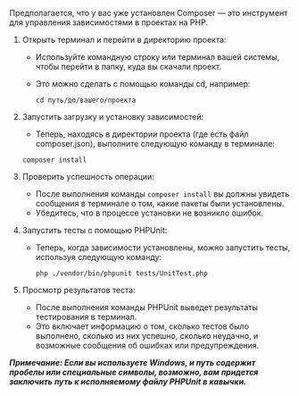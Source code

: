 Предполагается, что у вас уже установлен Composer — это инструмент для управления зависимостями в проектах на PHP.

1. Открыть терминал и перейти в директорию проекта:
   - Используйте командную строку или терминал вашей системы, чтобы перейти в папку, куда вы скачали проект. 
   - Это можно сделать с помощью команды cd, например:

         cd путь/до/вашего/проекта



2. Запустить загрузку и установку зависимостей:
      - Теперь, находясь в директории проекта (где есть файл composer.json), выполните следующую команду в терминале:
        

       composer install


3. Проверить успешность операции:
      - После выполнения команды ````composer install```` вы должны увидеть сообщения в терминале о том, какие пакеты были установлены. 
      - Убедитесь, что в процессе установки не возникло ошибок.


4.  Запустить тесты с помощью PHPUnit: 
     - Теперь, когда зависимости установлены, можно запустить тесты, используя следующую команду:

           php ./vendor/bin/phpunit tests/UnitTest.php

5. Просмотр результатов теста: 
     - После выполнения команды PHPUnit выведет результаты тестирования в терминал. 
     - Это включает информацию о том, сколько тестов было выполнено, сколько из них успешно, сколько неудачно, и возможные сообщения об ошибках или предупреждения.



***Примечание: Если вы используете Windows, и путь содержит пробелы или специальные символы, 
    возможно, вам придется заключить путь к исполняемому файлу PHPUnit в кавычки.***
